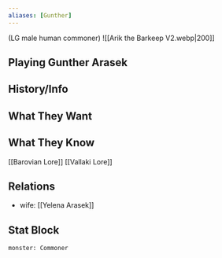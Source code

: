 ```yaml
---
aliases: [Gunther]
---
```

(LG male human commoner)
![[Arik the Barkeep V2.webp|200]]
## Playing Gunther Arasek

## History/Info

## What They Want

## What They Know
[[Barovian Lore]]
[[Vallaki Lore]]

## Relations
- wife: [[Yelena Arasek]]

## Stat Block

```statblock
monster: Commoner
```

```dataviewjs
```
